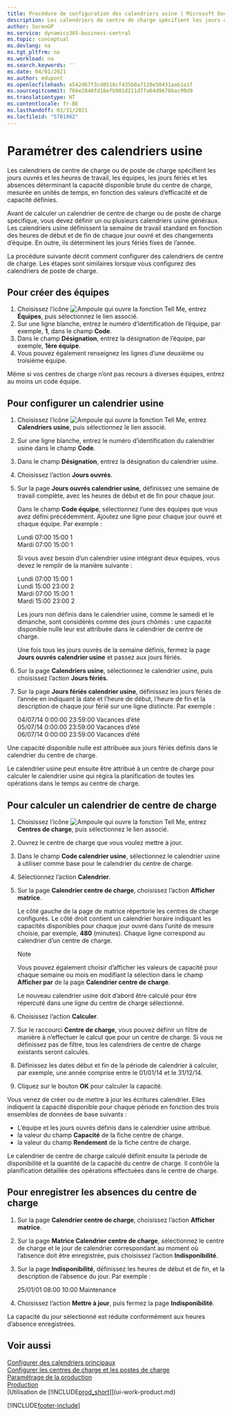 ```yaml
---
title: Procédure de configuration des calendriers usine | Microsoft Docs
description: Les calendriers de centre de charge spécifient les jours ouvrés et les heures de travail, les équipes, les jours fériés et les absences déterminant la capacité disponible brute du centre de charge, mesurée en unités de temps, en fonction des valeurs d’efficacité et de capacité définies. La création et l’activation d’un calendrier de centre de charge nécessite plusieurs étapes préliminaires.
author: SorenGP
ms.service: dynamics365-business-central
ms.topic: conceptual
ms.devlang: na
ms.tgt_pltfrm: na
ms.workload: na
ms.search.keywords: ''
ms.date: 04/01/2021
ms.author: edupont
ms.openlocfilehash: e542d67f3cd0516cf435b0a7110e50431aab1a1f
ms.sourcegitcommit: 766e2840fd16efb901d211d7fa64d96766ac99d9
ms.translationtype: HT
ms.contentlocale: fr-BE
ms.lasthandoff: 03/31/2021
ms.locfileid: "5781962"
---
```

# <a name="set-up-shop-calendars"></a>Paramétrer des calendriers usine
Les calendriers de centre de charge ou de poste de charge spécifient les jours ouvrés et les heures de travail, les équipes, les jours fériés et les absences déterminant la capacité disponible brute du centre de charge, mesurée en unités de temps, en fonction des valeurs d’efficacité et de capacité définies.

Avant de calculer un calendrier de centre de charge ou de poste de charge spécifique, vous devez définir un ou plusieurs calendriers usine généraux. Les calendriers usine définissent la semaine de travail standard en fonction des heures de début et de fin de chaque jour ouvré et des changements d’équipe. En outre, ils déterminent les jours fériés fixes de l’année.  

La procédure suivante décrit comment configurer des calendriers de centre de charge. Les étapes sont similaires lorsque vous configurez des calendriers de poste de charge.  

## <a name="to-create-work-shifts"></a>Pour créer des équipes  
1.  Choisissez l’icône ![Ampoule qui ouvre la fonction Tell Me](media/ui-search/search_small.png "Dites-moi ce que vous voulez faire"), entrez **Équipes**, puis sélectionnez le lien associé.  
2.  Sur une ligne blanche, entrez le numéro d’identification de l’équipe, par exemple, **1**, dans le champ **Code**.  
3.  Dans le champ **Désignation**, entrez la désignation de l’équipe, par exemple, **1ère équipe**.  
4.  Vous pouvez également renseignez les lignes d’une deuxième ou troisième équipe.  

Même si vos centres de charge n’ont pas recours à diverses équipes, entrez au moins un code équipe.  

## <a name="to-set-up-a-shop-calendar"></a>Pour configurer un calendrier usine  
1.  Choisissez l’icône ![Ampoule qui ouvre la fonction Tell Me](media/ui-search/search_small.png "Dites-moi ce que vous voulez faire"), entrez **Calendriers usine**, puis sélectionnez le lien associé.  
2.  Sur une ligne blanche, entrez le numéro d’identification du calendrier usine dans le champ **Code**.  
3.  Dans le champ **Désignation**, entrez la désignation du calendrier usine.  
4.  Choisissez l’action **Jours ouvrés**.
5.  Sur la page **Jours ouvrés calendrier usine**, définissez une semaine de travail complète, avec les heures de début et de fin pour chaque jour.  

    Dans le champ **Code équipe**, sélectionnez l’une des équipes que vous avez défini précédemment. Ajoutez une ligne pour chaque jour ouvré et chaque équipe. Par exemple :  

    Lundi 07:00 15:00 1   
    Mardi 07:00 15:00 1  

    Si vous avez besoin d’un calendrier usine intégrant deux équipes, vous devez le remplir de la manière suivante :  

    Lundi 07:00 15:00 1   
    Lundi 15:00 23:00 2  
    Mardi 07:00 15:00 1  
    Mardi 15:00 23:00 2  

    Les jours non définis dans le calendrier usine, comme le samedi et le dimanche, sont considérés comme des jours chômés : une capacité disponible nulle leur est attribuée dans le calendrier de centre de charge.  

    Une fois tous les jours ouvrés de la semaine définis, fermez la page **Jours ouvrés calendrier usine** et passez aux jours fériés.  

6.  Sur la page **Calendriers usine**, sélectionnez le calendrier usine, puis choisissez l’action **Jours fériés**.
7. Sur la page **Jours fériés calendrier usine**, définissez les jours fériés de l’année en indiquant la date et l’heure de début, l’heure de fin et la description de chaque jour férié sur une ligne distincte. Par exemple :  

    04/07/14 0:00:00 23:59:00 Vacances d’été  
    05/07/14 0:00:00 23:59:00 Vacances d’été  
    06/07/14 0:00:00 23:59:00 Vacances d’été  

Une capacité disponible nulle est attribuée aux jours fériés définis dans le calendrier du centre de charge.  

Le calendrier usine peut ensuite être attribué à un centre de charge pour calculer le calendrier usine qui régira la planification de toutes les opérations dans le temps au centre de charge.  

## <a name="to-calculate-a-work-center-calendar"></a>Pour calculer un calendrier de centre de charge  

1.  Choisissez l’icône ![Ampoule qui ouvre la fonction Tell Me](media/ui-search/search_small.png "Dites-moi ce que vous voulez faire"), entrez **Centres de charge**, puis sélectionnez le lien associé.
2. Ouvrez le centre de charge que vous voulez mettre à jour.  
3. Dans le champ **Code calendrier usine**, sélectionnez le calendrier usine à utiliser comme base pour le calendrier du centre de charge.  
4. Sélectionnez l’action **Calendrier**.  
5. Sur la page **Calendrier centre de charge**, choisissez l’action **Afficher matrice**.  

    Le côté gauche de la page de matrice répertorie les centres de charge configurés. Le côté droit contient un calendrier horaire indiquant les capacités disponibles pour chaque jour ouvré dans l’unité de mesure choisie, par exemple, **480** (minutes). Chaque ligne correspond au calendrier d’un centre de charge.  

    > [!NOTE]  
    >  Vous pouvez également choisir d’afficher les valeurs de capacité pour chaque semaine ou mois en modifiant la sélection dans le champ **Afficher par** de la page **Calendrier centre de charge**.  

    Le nouveau calendrier usine doit d’abord être calculé pour être répercuté dans une ligne du centre de charge sélectionné.  

6.  Choisissez l’action **Calculer**.  
7.  Sur le raccourci **Centre de charge**, vous pouvez définir un filtre de manière à n’effectuer le calcul que pour un centre de charge. Si vous ne définissez pas de filtre, tous les calendriers de centre de charge existants seront calculés.  
8.  Définissez les dates début et fin de la période de calendrier à calculer, par exemple, une année comprise entre le 01/01/14 et le 31/12/14.
9. Cliquez sur le bouton **OK** pour calculer la capacité.  

Vous venez de créer ou de mettre à jour les écritures calendrier. Elles indiquent la capacité disponible pour chaque période en fonction des trois ensembles de données de base suivants :  

- L’équipe et les jours ouvrés définis dans le calendrier usine attribué.  
- la valeur du champ **Capacité** de la fiche centre de charge.  
- la valeur du champ **Rendement** de la fiche centre de charge.  

Le calendrier de centre de charge calculé définit ensuite la période de disponibilité et la quantité de la capacité du centre de charge. Il contrôle la planification détaillée des opérations effectuées dans le centre de charge.  

## <a name="to-record-work-center-absence"></a>Pour enregistrer les absences du centre de charge  
1.  Sur la page **Calendrier centre de charge**, choisissez l’action **Afficher matrice**.
2. Sur la page **Matrice Calendrier centre de charge**, sélectionnez le centre de charge et le jour de calendrier correspondant au moment où l’absence doit être enregistrée, puis choisissez l’action **Indisponibilité**.  
3.  Sur la page **Indisponibilité**, définissez les heures de début et de fin, et la description de l’absence du jour. Par exemple :  

    25/01/01 08:00 10:00 Maintenance  

4.  Choisissez l’action **Mettre à jour**, puis fermez la page **Indisponibilité**.  

La capacité du jour sélectionné est réduite conformément aux heures d’absence enregistrées.  

## <a name="see-also"></a>Voir aussi  
[Configurer des calendriers principaux](across-how-to-assign-base-calendars.md)  
[Configurer les centres de charge et les postes de charge](production-how-to-set-up-work-and-machine-centers.md)  
[Paramétrage de la production](production-configure-production-processes.md)  
[Production](production-manage-manufacturing.md)  
[Utilisation de [!INCLUDE[prod_short](includes/prod_short.md)]](ui-work-product.md)  


[!INCLUDE[footer-include](includes/footer-banner.md)]